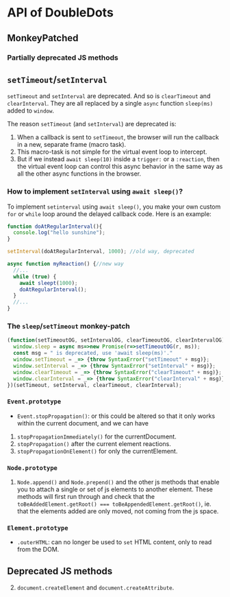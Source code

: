 # API of DoubleDots

## MonkeyPatched

### Partially deprecated JS methods

## `setTimeout`/`setInterval`

`setTimeout` and `setInterval` are deprecated. And so is `clearTimeout` and `clearInterval`. They are all replaced by a single `async` function `sleep(ms)` added to `window`.

The reason `setTimeout` (and `setInterval`) are deprecated is: 
1. When a callback is sent to `setTimeout`, the browser will run the callback in a new, separate frame (macro task).
2. This macro-task is not simple for the virtual event loop to intercept.
3. But if we instead `await sleep(10)` inside a `trigger:` or a `:reaction`, then the virtual event loop can control this async behavior in the same way as all the other async functions in the browser.


### How to implement `setInterval` using `await sleep()`?

To implement `setinterval` using `await sleep()`, you make your own custom `for` or `while` loop around the delayed callback code. Here is an example:

```js
function doAtRegularInterval(){
  console.log("hello sunshine");
}

setInterval(doAtRegularInterval, 1000); //old way, deprecated

async function myReaction() {//new way
  //...
  while (true) {
    await sleept(1000);
    doAtRegularInterval();
  }
  //...
}
```

### The `sleep`/`setTimeout` monkey-patch

```js
(function(setTimeoutOG, setIntervalOG, clearTimeoutOG, clearIntervalOG){
  window.sleep = async ms=>new Promise(r=>setTimeoutOG(r, ms));
  const msg = " is deprecated, use 'await sleep(ms)'."
  window.setTimeout = _=> {throw SyntaxError("setTimeout" + msg)};
  window.setInterval = _=> {throw SyntaxError("setInterval" + msg)};
  window.clearTimeout = _=> {throw SyntaxError("clearTimeout" + msg)};
  window.clearInterval = _=> {throw SyntaxError("clearInterval" + msg)};
})(setTimeout, setInterval, clearTimeout, clearInterval);
```

### `Event.prototype`

* `Event.stopPropagation()`: or this could be altered so that it only works within the current document, and we can have 
1. `stopPropagationImmediately()` for the currentDocument.
2. `stopPropagation()` after the current element reactions.
3. `stopPropagationOnElement()` for only the currentElement.


### `Node.prototype`

1. `Node.append()` and `Node.prepend()` and the other js methods that enable you to attach a single or set of js elements to another element. These methods will first run through and check that the `toBeAddedElement.getRoot() === toBeAppendedElement.getRoot()`, ie. that the elements added are only moved, not coming from the js space.

### `Element.prototype`

* `.outerHTML`: can no longer be used to `set` HTML content, only to read from the DOM.


## Deprecated JS methods

2. `document.createElement` and `document.createAttribute`.